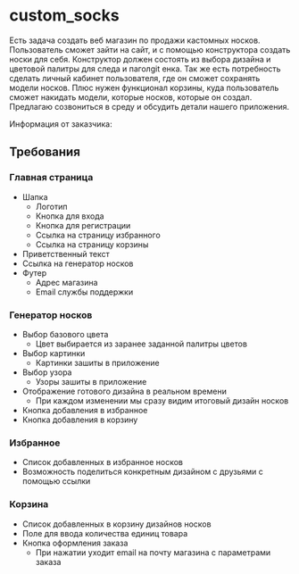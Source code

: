 # custom_socks

Есть задача создать веб магазин по продажи кастомных носков. Пользователь сможет зайти на сайт, и с помощью конструктора создать носки для себя. Конструктор должен состоять из выбора дизайна и цветовой палитры для следа и паголgit енка. Так же есть потребность сделать личный кабинет пользователя, где он сможет сохранять модели носков. Плюс нужен функционал корзины, куда пользователь сможет накидать модели, которые носков, которые он создал. Предлагаю созвониться в среду и обсудить детали нашего приложения.

Информация от заказчика:

## Требования

### Главная страница

* Шапка
  * Логотип
  * Кнопка для входа
  * Кнопка для регистрации
  * Ссылка на страницу избранного
  * Ссылка на страницу корзины
* Приветственный текст
* Ссылка на генератор носков
* Футер
  * Адрес магазина
  * Email службы поддержки

### Генератор носков

* Выбор базового цвета
  * Цвет выбирается из заранее заданной палитры цветов
* Выбор картинки
  * Картинки зашиты в приложение
* Выбор узора
  * Узоры зашиты в приложение
* Отображение готового дизайна в реальном времени
  * При каждом изменении мы сразу видим итоговый дизайн носков
* Кнопка добавления в избранное
* Кнопка добавления в корзину

### Избранное
* Список добавленных в избранное носков
* Возможность поделиться конкретным дизайном с друзьями с помощью ссылки

### Корзина

* Список добавленных в корзину дизайнов носков
* Поле для ввода количества единиц товара
* Кнопка оформления заказа
  * При нажатии уходит email на почту магазина с параметрами заказа
